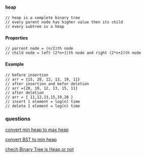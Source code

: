 #### heap

    // heap is a complete binary tree
    // every parent node has higher value then its child
    // every subtree is a heap

#### Properties 

    // parrent node = (n/2)th node
    // child node = left (2*n+1)th node and right (2*n+2)th node

#### Example

    // before insertion
    // arr = {15, 20, 12, 13, 19, 11}
    // after insertion and befor deletion
    // arr ={20, 19, 12, 13, 15, 11}
    // after deletion
    // arr = { 11,12,13,15,19,20 }
    // insert 1 element = log(n) time
    // delete 1 element = log(n) time

### questions

[convert min heap to max heap](https://www.geeksforgeeks.org/convert-min-heap-to-max-heap/)

[convert BST to min heap](https://www.geeksforgeeks.org/convert-bst-min-heap/)

[chech Binary Tree is Heap or not](https://www.geeksforgeeks.org/check-if-a-given-binary-tree-is-heap/)


